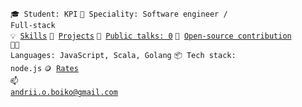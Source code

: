 <code>🎓 Student: KPI</code>
<code>👷 Speciality: Software engineer / Full-stack</code><br>
<code>💡 [Skills](SKILLS.md)</code>
<code>🧻 [Projects](PROJECTS.md)</code>
<code>📢 [Public talks: 0](TALKS.md)</code>
<code>👀 [Open-source contribution](CONTRIBUTION.md)</code><br>
<code>🧑‍💻 Languages: JavaScript, Scala, Golang</code>
<code>📦 Tech stack: node.js</code>
<code>🪙 [Rates](RATES.md)</code><br>
<code>📫 andrii.o.boiko@gmail.com</code>
